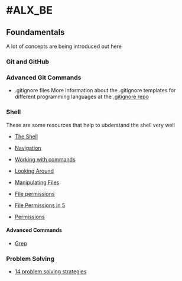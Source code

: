 # #ALX_BE

## Foundamentals
A lot of concepts are being introduced out here

### Git and GitHub

### Advanced Git Commands
- .gitignore files
More information about the .gitignore templates for different programming
languages at the [.gitignore repo](https://github.com/github/gitignore)

### Shell
These are some resources that help to ubderstand the shell very well

- [The Shell](http://linuxcommand.org/lc3_lts0010.php)

- [Navigation](http://linuxcommand.org/lc3_lts0020.php)

- [Working with commands](http://linuxcommand.org/lc3_lts0060.php)

- [Looking Around](http://linuxcommand.org/lc3_lts0030.php)

- [Manipulating Files](http://linuxcommand.org/lc3_lts0050.php)

- [File permissions](https://linuxize.com/post/understanding-linux-file-permissions/)

- [File Permissions in 5](https://www.youtube.com/watch?v=LnKoncbQBsM)

- [Permissions](http://linuxcommand.org/lc3_lts0090.php)

#### Advanced Commands
- [Grep](https://www.gnu.org/software/grep/manual/grep.html)

### Problem Solving
- [14 problem solving strategies](https://www.indeed.com/career-advice/career-development/problem-solving-strategies)

